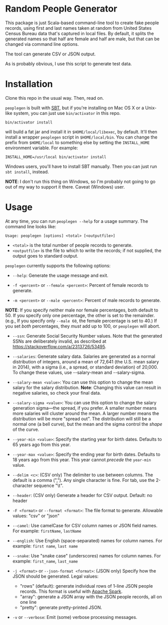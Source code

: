 # Random People Generator

This package is just Scala-based command-line tool to create fake people
records, using first and last names taken at random from United
States Census Bureau data that's captured in local files. By default, it splits
the generated names so that half are female and half are male, but that can be
changed via command line options.

The tool can generate CSV or JSON output.

As is probably obvious, I use this script to generate test data.

# Installation

Clone this repo in the usual way. Then, read on.

`peoplegen` is built with [SBT](http://scala-sbt.org), but if you're installing
on Mac OS X or a Unix-like system, you can just use `bin/activator` in this
repo.

```
bin/activator install
```

will build a fat jar and install it in `$HOME/local/libexec`, by default.
It'll then install a wrapper `peoplegen` script in `$HOME/local/bin`. You
can change the prefix from `$HOME/local` to something else by setting the
`INSTALL_HOME` environment variable. For example:

```
INSTALL_HOME=/usr/local bin/activator install
```

Windows users, you'll have to install SBT manually. Then you can just
run `sbt install`, instead.

**NOTE**: I don't run this thing on Windows, so I'm probably not going to go 
out of my way to support it there. Caveat (Windows) user.

# Usage

At any time, you can run `peoplegen --help` for a usage summary. The command
line looks like:

```
Usage: peoplegen [options] <total> [<outputfile>]
```

* `<total>` is the total number of people records to generate.
* `<outputfile>` is the file to which to write the records; if not supplied,
  the output goes to standard output.

`peoplegen` currently supports the following options:

* `--help`: Generate the usage message and exit.

* `-f <percent>` or `--female <percent>`: Percent of female records to
  generate.

* `-m <percent>` or `--male <percent>`: Percent of male records to generate.
  
**NOTE**: If you specify neither male nor female percentages, both default
to 50. If you specify only one percentage, the other is set to the remainder.
(e.g., If you specify only `--male 60`, the female percentage is set to 40.)
If you set _both_ percentages, they _must_ add up to 100, or `peoplegen`
will abort.

* `--ssn`: Generate Social Security Number values. Note that the generated
  SSNs are deliberately invalid, as described at 
  <https://stackoverflow.com/a/2313726/53495>.
  
* `--salaries`: Generate salary data. Salaries are generated as a normal 
  distribution of integers, around a mean of 72,641 (the U.S. mean salary in 
  2014), with a sigma (i.e., a spread, or standard deviation) of 20,000. To 
  change these values, use --salary-mean and
                                 --salary-sigma.

* `--salary-mean <value>`: You can use this option to change the mean salary
  for the salary distribution. **Note**: Changing this value can result
  in negative salaries, so check your final data.

* `--salary-sigma <value>`: You can use this option to change the salary
  generation sigma—the spread, if you prefer. A smaller number means more
  salaries will cluster around the mean. A larger number means the distribution
  will be more "spread out". The distribution will still be a normal one (a
  bell curve), but the mean and the sigma control the _shape_ of the curve.

* `--year-min <value>`: Specify the starting year for birth dates. Defaults to 
  65 years ago from this year.
  
* `--year-max <value>`: Specify the ending year for birth dates. Defaults to 
  18 years ago from this year. This year cannot _precede_ the `year-min` value.

* `--delim <c>`: (CSV only) The delimiter to use between columns. The default
  is a comma (","). Any single character is fine. For tab, use the 2-character
  sequence "\t".

* `--header`: (CSV only) Generate a header for CSV output. Default: no header

* `-F <format>` or `--format <format>`: The file format to generate. Allowable
  values: "csv" or "json"

* `--camel`: Use camelCase for CSV column names or JSON field names. For
  example: `firstName`, `lastName`

* `--english`: Use English (space-separated) names for column names. For
  example: `first name`, `last name`
  
* `--snake`: Use "snake case" (underscores) names for column names. For
  example: `first_name`, `last_name`

* `-j <format>` or `--json-format <format>`: (JSON only) Specify how the
  JSON should be generated. Legal values:
    * "rows" (default): generate individual rows of 1-line JSON people records.
      This format is useful with [Apache Spark](https://spark.apache.org).
    * "array": generate a JSON array with the JSON people records, all on
      one line        
    * "pretty": generate pretty-printed JSON.

* `-v` or `--verbose`: Emit (some) verbose processing messages.
